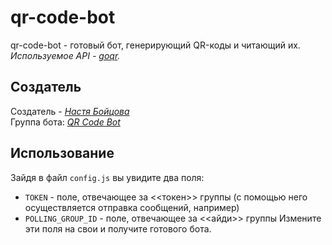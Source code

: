 # qr-code-bot
qr-code-bot - готовый бот, генерирующий QR-коды и читающий их. <br>
*Используемое API - [goqr](http://goqr.me/api/).*

## Создатель
Создатель - *[Настя Бойцова](https://vk.com/blyaaa_che_proishodit)* <br>
Группа бота: *[QR Code Bot](https://vk.com/qr_code_bot)*

## Использование
Зайдя в файл `config.js` вы увидите два поля:
 * `TOKEN` - поле, отвечающее за <<токен>> группы (с помощью него осуществляется отправка сообщений, например)
 * `POLLING_GROUP_ID` - поле, отвечающее за <<айди>> группы
Измените эти поля на свои и получите готового бота.
